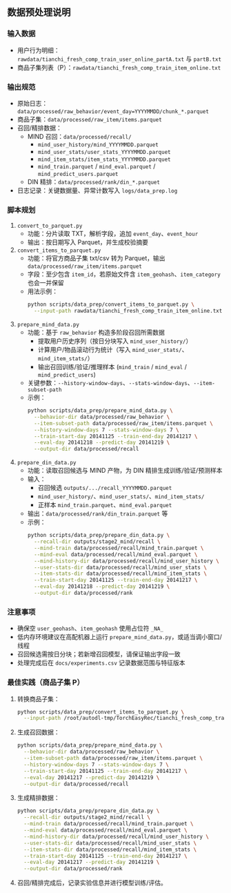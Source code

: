 ## 数据预处理说明

### 输入数据
- 用户行为明细：`rawdata/tianchi_fresh_comp_train_user_online_partA.txt` 与 `partB.txt`
- 商品子集列表（P）：`rawdata/tianchi_fresh_comp_train_item_online.txt`

### 输出规范
- 原始日志：`data/processed/raw_behavior/event_day=YYYYMMDD/chunk_*.parquet`
- 商品子集：`data/processed/raw_item/items.parquet`
- 召回/精排数据：
  - MIND 召回：`data/processed/recall/`
    - `mind_user_history/mind_YYYYMMDD.parquet`
    - `mind_user_stats/user_stats_YYYYMMDD.parquet`
    - `mind_item_stats/item_stats_YYYYMMDD.parquet`
    - `mind_train.parquet` / `mind_eval.parquet` / `mind_predict_users.parquet`
  - DIN 精排：`data/processed/rank/din_*.parquet`
- 日志记录：关键数据量、异常计数写入 `logs/data_prep.log`

### 脚本规划
1. `convert_to_parquet.py`
   - 功能：分片读取 TXT，解析字段，追加 `event_day`、`event_hour`
   - 输出：按日期写入 Parquet，并生成校验摘要
2. `convert_items_to_parquet.py`
   - 功能：将官方商品子集 txt/csv 转为 Parquet，输出 `data/processed/raw_item/items.parquet`
   - 字段：至少包含 `item_id`，若原始文件含 `item_geohash`、`item_category` 也会一并保留
   - 用法示例：
     ```bash
     python scripts/data_prep/convert_items_to_parquet.py \
       --input-path rawdata/tianchi_fresh_comp_train_item_online.txt
     ```
3. `prepare_mind_data.py`
   - 功能：基于 `raw_behavior` 构造多阶段召回所需数据
     - 提取用户历史序列（按日分块写入 `mind_user_history/`）
     - 计算用户/物品滚动行为统计（写入 `mind_user_stats/`、`mind_item_stats/`）
     - 输出召回训练/验证/推理样本 (`mind_train` / `mind_eval` / `mind_predict_users`)
   - 关键参数：`--history-window-days`、`--stats-window-days`、`--item-subset-path`
   - 示例：
     ```bash
     python scripts/data_prep/prepare_mind_data.py \
       --behavior-dir data/processed/raw_behavior \
       --item-subset-path data/processed/raw_item/items.parquet \
       --history-window-days 7 --stats-window-days 7 \
       --train-start-day 20141125 --train-end-day 20141217 \
       --eval-day 20141218 --predict-day 20141219 \
       --output-dir data/processed/recall
     ```
4. `prepare_din_data.py`
   - 功能：读取召回候选与 MIND 产物，为 DIN 精排生成训练/验证/预测样本
   - 输入：
     - 召回候选 `outputs/.../recall_YYYYMMDD.parquet`
     - `mind_user_history/`、`mind_user_stats/`、`mind_item_stats/`
     - 正样本 `mind_train.parquet`、`mind_eval.parquet`
   - 输出：`data/processed/rank/din_train.parquet` 等
   - 示例：
     ```bash
     python scripts/data_prep/prepare_din_data.py \
       --recall-dir outputs/stage2_mind/recall \
       --mind-train data/processed/recall/mind_train.parquet \
       --mind-eval data/processed/recall/mind_eval.parquet \
       --mind-history-dir data/processed/recall/mind_user_history \
       --user-stats-dir data/processed/recall/mind_user_stats \
       --item-stats-dir data/processed/recall/mind_item_stats \
       --train-start-day 20141125 --train-end-day 20141217 \
       --eval-day 20141218 --predict-day 20141219 \
       --output-dir data/processed/rank
     ```

### 注意事项
- 确保空 `user_geohash`、`item_geohash` 使用占位符 `_NA_`
- 低内存环境建议在高配机器上运行 `prepare_mind_data.py`，或适当调小窗口/线程
- 召回候选需按日分块；若新增召回模型，请保证输出字段一致
- 处理完成后在 `docs/experiments.csv` 记录数据范围与特征版本

### 最佳实践（商品子集 P）
1. 转换商品子集：
   ```bash
   python scripts/data_prep/convert_items_to_parquet.py \
     --input-path /root/autodl-tmp/TorchEasyRec/tianchi_fresh_comp_train_item_online.txt
   ```
2. 生成召回数据：
   ```bash
   python scripts/data_prep/prepare_mind_data.py \
     --behavior-dir data/processed/raw_behavior \
     --item-subset-path data/processed/raw_item/items.parquet \
     --history-window-days 7 --stats-window-days 7 \
     --train-start-day 20141125 --train-end-day 20141217 \
     --eval-day 20141217 --predict-day 20141219 \
     --output-dir data/processed/recall
   ```
3. 生成精排数据：
   ```bash
   python scripts/data_prep/prepare_din_data.py \
     --recall-dir outputs/stage2_mind/recall \
     --mind-train data/processed/recall/mind_train.parquet \
     --mind-eval data/processed/recall/mind_eval.parquet \
     --mind-history-dir data/processed/recall/mind_user_history \
     --user-stats-dir data/processed/recall/mind_user_stats \
     --item-stats-dir data/processed/recall/mind_item_stats \
     --train-start-day 20141125 --train-end-day 20141217 \
     --eval-day 20141217 --predict-day 20141219 \
     --output-dir data/processed/rank
   ```
4. 召回/精排完成后，记录实验信息并进行模型训练/评估。
